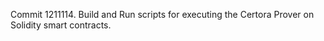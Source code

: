Commit 1211114.                    Build and Run scripts for executing the Certora Prover on Solidity smart contracts.